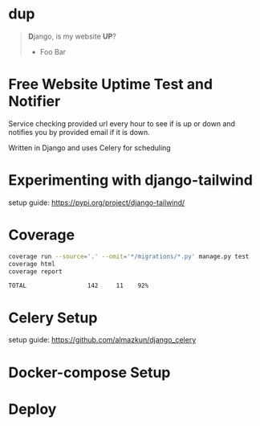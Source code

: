 # dup
> **D**jango, is my website **UP**? 
> - Foo Bar

# Free Website Uptime Test and Notifier
Service checking provided url every hour to see if is up or down and notifies you by provided email if it is down. 

Written in Django and uses Celery for scheduling 

# Experimenting with django-tailwind
setup guide: https://pypi.org/project/django-tailwind/

# Coverage
```sh
coverage run --source='.' --omit='*/migrations/*.py' manage.py test
coverage html
coverage report
```
`TOTAL                 142     11    92%`

# Celery Setup
setup guide: https://github.com/almazkun/django_celery


# Docker-compose Setup


# Deploy
